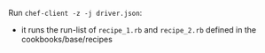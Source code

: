 Run `chef-client -z -j driver.json`:
  - it runs the run-list of `recipe_1.rb` and `recipe_2.rb` defined in the cookbooks/base/recipes

